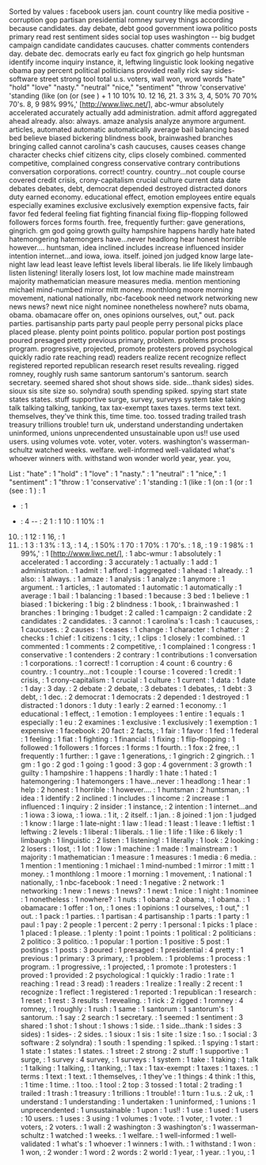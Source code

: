 Sorted by values :
facebook users jan. count country like media positive - corruption gop partisan presidential romney survey things according because candidates. day debate, debt good government iowa politico posts primary read rest sentiment sides social top uses washington -- big budget campaign candidate candidates caucuses. chatter comments contenders day. debate dec. democrats early eu fact fox gingrich go help huntsman identify income inquiry instance, it, leftwing linguistic look looking negative obama pay percent political politicians provided really rick say sides- software street strong tool total u.s. voters, wall won, word words "hate" "hold" "love" "nasty." "neutral" "nice," "sentiment" "throw 'conservative' 'standing (like (on (or (see ) + 1 10 10% 10. 12 16, 21. 3 3% 3, 4, 50% 70 70% 70's. 8, 9 98% 99%,' [http://www.liwc.net/], abc-wmur absolutely accelerated accurately actually add administration. admit afford aggregated ahead already. also: always. amaze analysis analyze anymore argument. articles, automated automatic automatically average bail balancing based bed believe biased bickering blindness book, brainwashed branches bringing called cannot carolina's cash caucuses, causes ceases change character checks chief citizens city, clips closely combined. commented competitive, complained congress conservative contrary contributions conversation corporations. correct! country. country...not couple course covered credit crisis, crony-capitalism crucial culture current data date debates debates, debt, democrat depended destroyed distracted donors duty earned economy. educational effect, emotion employees entire equals especially examines exclusive exclusively exemption expensive facts, fair favor fed federal feeling fiat fighting financial fixing flip-flopping followed followers forces forms fourth. free, frequently further: gave generations, gingrich. gm god going growth guilty hampshire happens hardly hate hated hatemongering hatemongers have...never headlong hear honest horrible however.... huntsman, idea inclined includes increase influenced insider intention internet...and iowa, iowa. itself. joined jon judged know large late-night law lead least leave leftist levels liberal liberals. lie life likely limbaugh listen listening! literally losers lost, lot low machine made mainstream majority mathematician measure measures media. mention mentioning michael mind-numbed mirror mitt money. monthlong moore morning movement, national nationally, nbc-facebook need network networking new news news? newt nice night nominee nonetheless nowhere? nuts obama, obama. obamacare offer on, ones opinions ourselves, out," out. pack parties. partisanship parts party paul people perry personal picks place placed please. plenty point points politico. popular portion post postings poured presaged pretty previous primary, problem. problems process program. progressive, projected, promote protesters proved psychological quickly radio rate reaching read) readers realize recent recognize reflect registered reported republican research reset results revealing. rigged romney, roughly rush same santorum santorum's santorum. search secretary. seemed shared shot shout shows side. side...thank sides) sides. sioux sis site size so. solyndra) south spending spiked. spying start state states states. stuff supportive surge, survey, surveys system take taking talk talking talking, tanking, tax tax-exempt taxes taxes. terms text text. themselves, they've think this, time time. too. tossed trading trailed trash treasury trillions trouble! turn uk, understand understanding undertaken uninformed, unions unprecendented unsustainable upon us!! use used users. using volumes vote. voter, voter. voters. washington's wasserman-schultz watched weeks. welfare. well-informed well-validated what's whoever winners with. withstand won wonder world year, year. you, 

List :
"hate" : 1
"hold" : 1
"love" : 1
"nasty." : 1
"neutral" : 1
"nice," : 1
"sentiment" : 1
"throw : 1
'conservative' : 1
'standing : 1
(like : 1
(on : 1
(or : 1
(see : 1
) : 1
+ : 1
- : 4
-- : 2
1 : 1
10 : 1
10% : 1
10. : 1
12 : 1
16, : 1
21. : 1
3 : 1
3% : 1
3, : 1
4, : 1
50% : 1
70 : 1
70% : 1
70's. : 1
8, : 1
9 : 1
98% : 1
99%,' : 1
[http://www.liwc.net/], : 1
abc-wmur : 1
absolutely : 1
accelerated : 1
according : 3
accurately : 1
actually : 1
add : 1
administration. : 1
admit : 1
afford : 1
aggregated : 1
ahead : 1
already. : 1
also: : 1
always. : 1
amaze : 1
analysis : 1
analyze : 1
anymore : 1
argument. : 1
articles, : 1
automated : 1
automatic : 1
automatically : 1
average : 1
bail : 1
balancing : 1
based : 1
because : 3
bed : 1
believe : 1
biased : 1
bickering : 1
big : 2
blindness : 1
book, : 1
brainwashed : 1
branches : 1
bringing : 1
budget : 2
called : 1
campaign : 2
candidate : 2
candidates : 2
candidates. : 3
cannot : 1
carolina's : 1
cash : 1
caucuses, : 1
caucuses. : 2
causes : 1
ceases : 1
change : 1
character : 1
chatter : 2
checks : 1
chief : 1
citizens : 1
city, : 1
clips : 1
closely : 1
combined. : 1
commented : 1
comments : 2
competitive, : 1
complained : 1
congress : 1
conservative : 1
contenders : 2
contrary : 1
contributions : 1
conversation : 1
corporations. : 1
correct! : 1
corruption : 4
count : 6
country : 6
country. : 1
country...not : 1
couple : 1
course : 1
covered : 1
credit : 1
crisis, : 1
crony-capitalism : 1
crucial : 1
culture : 1
current : 1
data : 1
date : 1
day : 3
day. : 2
debate : 2
debate, : 3
debates : 1
debates, : 1
debt : 3
debt, : 1
dec. : 2
democrat : 1
democrats : 2
depended : 1
destroyed : 1
distracted : 1
donors : 1
duty : 1
early : 2
earned : 1
economy. : 1
educational : 1
effect, : 1
emotion : 1
employees : 1
entire : 1
equals : 1
especially : 1
eu : 2
examines : 1
exclusive : 1
exclusively : 1
exemption : 1
expensive : 1
facebook : 20
fact : 2
facts, : 1
fair : 1
favor : 1
fed : 1
federal : 1
feeling : 1
fiat : 1
fighting : 1
financial : 1
fixing : 1
flip-flopping : 1
followed : 1
followers : 1
forces : 1
forms : 1
fourth. : 1
fox : 2
free, : 1
frequently : 1
further: : 1
gave : 1
generations, : 1
gingrich : 2
gingrich. : 1
gm : 1
go : 2
god : 1
going : 1
good : 3
gop : 4
government : 3
growth : 1
guilty : 1
hampshire : 1
happens : 1
hardly : 1
hate : 1
hated : 1
hatemongering : 1
hatemongers : 1
have...never : 1
headlong : 1
hear : 1
help : 2
honest : 1
horrible : 1
however.... : 1
huntsman : 2
huntsman, : 1
idea : 1
identify : 2
inclined : 1
includes : 1
income : 2
increase : 1
influenced : 1
inquiry : 2
insider : 1
instance, : 2
intention : 1
internet...and : 1
iowa : 3
iowa, : 1
iowa. : 1
it, : 2
itself. : 1
jan. : 8
joined : 1
jon : 1
judged : 1
know : 1
large : 1
late-night : 1
law : 1
lead : 1
least : 1
leave : 1
leftist : 1
leftwing : 2
levels : 1
liberal : 1
liberals. : 1
lie : 1
life : 1
like : 6
likely : 1
limbaugh : 1
linguistic : 2
listen : 1
listening! : 1
literally : 1
look : 2
looking : 2
losers : 1
lost, : 1
lot : 1
low : 1
machine : 1
made : 1
mainstream : 1
majority : 1
mathematician : 1
measure : 1
measures : 1
media : 6
media. : 1
mention : 1
mentioning : 1
michael : 1
mind-numbed : 1
mirror : 1
mitt : 1
money. : 1
monthlong : 1
moore : 1
morning : 1
movement, : 1
national : 1
nationally, : 1
nbc-facebook : 1
need : 1
negative : 2
network : 1
networking : 1
new : 1
news : 1
news? : 1
newt : 1
nice : 1
night : 1
nominee : 1
nonetheless : 1
nowhere? : 1
nuts : 1
obama : 2
obama, : 1
obama. : 1
obamacare : 1
offer : 1
on, : 1
ones : 1
opinions : 1
ourselves, : 1
out," : 1
out. : 1
pack : 1
parties. : 1
partisan : 4
partisanship : 1
parts : 1
party : 1
paul : 1
pay : 2
people : 1
percent : 2
perry : 1
personal : 1
picks : 1
place : 1
placed : 1
please. : 1
plenty : 1
point : 1
points : 1
political : 2
politicians : 2
politico : 3
politico. : 1
popular : 1
portion : 1
positive : 5
post : 1
postings : 1
posts : 3
poured : 1
presaged : 1
presidential : 4
pretty : 1
previous : 1
primary : 3
primary, : 1
problem. : 1
problems : 1
process : 1
program. : 1
progressive, : 1
projected, : 1
promote : 1
protesters : 1
proved : 1
provided : 2
psychological : 1
quickly : 1
radio : 1
rate : 1
reaching : 1
read : 3
read) : 1
readers : 1
realize : 1
really : 2
recent : 1
recognize : 1
reflect : 1
registered : 1
reported : 1
republican : 1
research : 1
reset : 1
rest : 3
results : 1
revealing. : 1
rick : 2
rigged : 1
romney : 4
romney, : 1
roughly : 1
rush : 1
same : 1
santorum : 1
santorum's : 1
santorum. : 1
say : 2
search : 1
secretary. : 1
seemed : 1
sentiment : 3
shared : 1
shot : 1
shout : 1
shows : 1
side. : 1
side...thank : 1
sides : 3
sides) : 1
sides- : 2
sides. : 1
sioux : 1
sis : 1
site : 1
size : 1
so. : 1
social : 3
software : 2
solyndra) : 1
south : 1
spending : 1
spiked. : 1
spying : 1
start : 1
state : 1
states : 1
states. : 1
street : 2
strong : 2
stuff : 1
supportive : 1
surge, : 1
survey : 4
survey, : 1
surveys : 1
system : 1
take : 1
taking : 1
talk : 1
talking : 1
talking, : 1
tanking, : 1
tax : 1
tax-exempt : 1
taxes : 1
taxes. : 1
terms : 1
text : 1
text. : 1
themselves, : 1
they've : 1
things : 4
think : 1
this, : 1
time : 1
time. : 1
too. : 1
tool : 2
top : 3
tossed : 1
total : 2
trading : 1
trailed : 1
trash : 1
treasury : 1
trillions : 1
trouble! : 1
turn : 1
u.s. : 2
uk, : 1
understand : 1
understanding : 1
undertaken : 1
uninformed, : 1
unions : 1
unprecendented : 1
unsustainable : 1
upon : 1
us!! : 1
use : 1
used : 1
users : 10
users. : 1
uses : 3
using : 1
volumes : 1
vote. : 1
voter, : 1
voter. : 1
voters, : 2
voters. : 1
wall : 2
washington : 3
washington's : 1
wasserman-schultz : 1
watched : 1
weeks. : 1
welfare. : 1
well-informed : 1
well-validated : 1
what's : 1
whoever : 1
winners : 1
with. : 1
withstand : 1
won : 1
won, : 2
wonder : 1
word : 2
words : 2
world : 1
year, : 1
year. : 1
you, : 1
